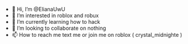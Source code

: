 - 👋 Hi, I’m @ElianaUwU
- 👀 I’m interested in roblox and robux
- 🌱 I’m currently learning how to hack
- 💞️ I’m looking to collaborate on nothing
- 📫 How to reach me text me or join me on roblox ( crystal_midnighte )

<!---
ElianaUwU/ElianaUwU is a ✨ special ✨ repository because its `README.md` (this file) appears on your GitHub profile.
You can click the Preview link to take a look at your changes.
--->
